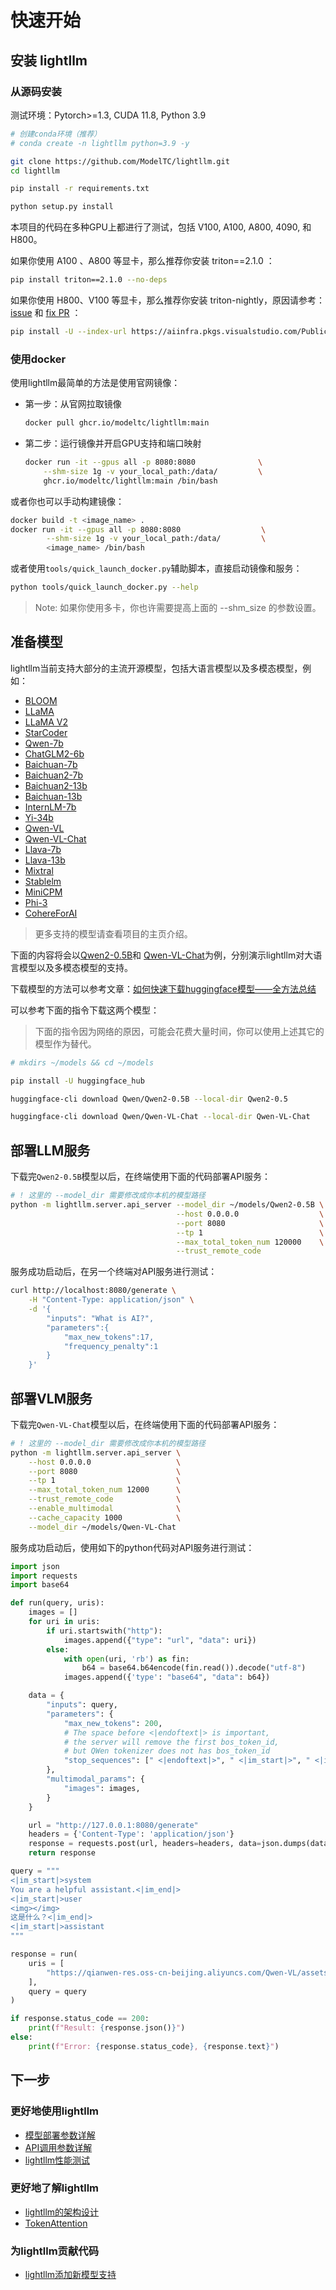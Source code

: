 # 快速开始

## 安装 lightllm

### 从源码安装
测试环境：Pytorch>=1.3, CUDA 11.8, Python 3.9

```bash
# 创建conda环境（推荐）
# conda create -n lightllm python=3.9 -y

git clone https://github.com/ModelTC/lightllm.git
cd lightllm

pip install -r requirements.txt

python setup.py install
```
本项目的代码在多种GPU上都进行了测试，包括 V100, A100, A800, 4090, 和 H800。

如果你使用 A100 、A800 等显卡，那么推荐你安装 triton==2.1.0 ： 
```bash
pip install triton==2.1.0 --no-deps
``` 

如果你使用 H800、V100 等显卡，那么推荐你安装 triton-nightly，原因请参考：[issue](null) 和 [fix PR](null) ：
```bash
pip install -U --index-url https://aiinfra.pkgs.visualstudio.com/PublicPackages/_packaging/Triton-Nightly/pypi/simple/ triton-nightly --no-deps
```
### 使用docker

使用lightllm最简单的方法是使用官网镜像：

- 第一步：从官网拉取镜像
    ```bash
    docker pull ghcr.io/modeltc/lightllm:main
    ```
- 第二步：运行镜像并开启GPU支持和端口映射
    ```bash
    docker run -it --gpus all -p 8080:8080              \
        --shm-size 1g -v your_local_path:/data/         \
        ghcr.io/modeltc/lightllm:main /bin/bash
    ```
或者你也可以手动构建镜像：
```bash
docker build -t <image_name> .
docker run -it --gpus all -p 8080:8080                  \
        --shm-size 1g -v your_local_path:/data/         \
        <image_name> /bin/bash
```
或者使用```tools/quick_launch_docker.py```辅助脚本，直接启动镜像和服务：
```bash
python tools/quick_launch_docker.py --help
```

> Note: 如果你使用多卡，你也许需要提高上面的 --shm_size 的参数设置。

## 准备模型
lightllm当前支持大部分的主流开源模型，包括大语言模型以及多模态模型，例如：
- [BLOOM](https://huggingface.co/bigscience/bloom)
- [LLaMA](https://github.com/facebookresearch/llama)
- [LLaMA V2](https://huggingface.co/meta-llama)
- [StarCoder](https://github.com/bigcode-project/starcoder)
- [Qwen-7b](https://github.com/QwenLM/Qwen-7B)
- [ChatGLM2-6b](https://github.com/THUDM/ChatGLM2-6B)
- [Baichuan-7b](https://github.com/baichuan-inc/Baichuan-7B)
- [Baichuan2-7b](https://github.com/baichuan-inc/Baichuan2)
- [Baichuan2-13b](https://github.com/baichuan-inc/Baichuan2)    
- [Baichuan-13b](https://github.com/baichuan-inc/Baichuan-13B)
- [InternLM-7b](https://github.com/InternLM/InternLM)
- [Yi-34b](https://huggingface.co/01-ai/Yi-34B)  
- [Qwen-VL](https://huggingface.co/Qwen/Qwen-VL)
- [Qwen-VL-Chat](https://huggingface.co/Qwen/Qwen-VL-Chat)
- [Llava-7b](https://huggingface.co/liuhaotian/llava-v1.5-7b)
- [Llava-13b](https://huggingface.co/liuhaotian/llava-v1.5-13b)  
- [Mixtral](https://huggingface.co/mistralai/Mixtral-8x7B-Instruct-v0.1)
- [Stablelm](https://huggingface.co/stabilityai/stablelm-2-1_6b)
- [MiniCPM](https://huggingface.co/openbmb/MiniCPM-2B-sft-bf16)
- [Phi-3](https://huggingface.co/collections/microsoft/phi-3-6626e15e9585a200d2d761e3)
- [CohereForAI](https://huggingface.co/CohereForAI/c4ai-command-r-plus)
> 更多支持的模型请查看项目的主页介绍。

下面的内容将会以[Qwen2-0.5B](https://huggingface.co/Qwen/Qwen2-0.5B)和
[Qwen-VL-Chat](https://huggingface.co/Qwen/Qwen-VL-Chat)为例，分别演示lightllm对大语言模型以及多模态模型的支持。

下载模型的方法可以参考文章：[如何快速下载huggingface模型——全方法总结](https://zhuanlan.zhihu.com/p/663712983)

可以参考下面的指令下载这两个模型：
> 下面的指令因为网络的原因，可能会花费大量时间，你可以使用上述其它的模型作为替代。
```bash
# mkdirs ~/models && cd ~/models

pip install -U huggingface_hub

huggingface-cli download Qwen/Qwen2-0.5B --local-dir Qwen2-0.5

huggingface-cli download Qwen/Qwen-VL-Chat --local-dir Qwen-VL-Chat

```


## 部署LLM服务

下载完```Qwen2-0.5B```模型以后，在终端使用下面的代码部署API服务：
```bash
# ! 这里的 --model_dir 需要修改成你本机的模型路径
python -m lightllm.server.api_server --model_dir ~/models/Qwen2-0.5B \
                                     --host 0.0.0.0                  \
                                     --port 8080                     \
                                     --tp 1                          \
                                     --max_total_token_num 120000    \
                                     --trust_remote_code
```

服务成功启动后，在另一个终端对API服务进行测试：
```bash
curl http://localhost:8080/generate \
    -H "Content-Type: application/json" \
    -d '{
        "inputs": "What is AI?",
        "parameters":{
            "max_new_tokens":17, 
            "frequency_penalty":1
        }
    }'
```

## 部署VLM服务
下载完```Qwen-VL-Chat```模型以后，在终端使用下面的代码部署API服务：
```bash
# ! 这里的 --model_dir 需要修改成你本机的模型路径
python -m lightllm.server.api_server \
    --host 0.0.0.0                   \
    --port 8080                      \
    --tp 1                           \
    --max_total_token_num 12000      \
    --trust_remote_code              \
    --enable_multimodal              \
    --cache_capacity 1000            \
    --model_dir ~/models/Qwen-VL-Chat
```

服务成功启动后，使用如下的python代码对API服务进行测试：
```python
import json
import requests
import base64

def run(query, uris):
    images = []
    for uri in uris:
        if uri.startswith("http"):
            images.append({"type": "url", "data": uri})
        else:
            with open(uri, 'rb') as fin:
                b64 = base64.b64encode(fin.read()).decode("utf-8")
            images.append({'type': "base64", "data": b64})

    data = {
        "inputs": query,
        "parameters": {
            "max_new_tokens": 200,
            # The space before <|endoftext|> is important, 
            # the server will remove the first bos_token_id, 
            # but QWen tokenizer does not has bos_token_id
            "stop_sequences": [" <|endoftext|>", " <|im_start|>", " <|im_end|>"],
        },
        "multimodal_params": {
            "images": images,
        }
    }

    url = "http://127.0.0.1:8080/generate"
    headers = {'Content-Type': 'application/json'}
    response = requests.post(url, headers=headers, data=json.dumps(data))
    return response

query = """
<|im_start|>system
You are a helpful assistant.<|im_end|>
<|im_start|>user
<img></img>
这是什么？<|im_end|>
<|im_start|>assistant
"""

response = run(
    uris = [
        "https://qianwen-res.oss-cn-beijing.aliyuncs.com/Qwen-VL/assets/demo.jpeg"
    ],
    query = query
)

if response.status_code == 200:
    print(f"Result: {response.json()}")
else:
    print(f"Error: {response.status_code}, {response.text}")
```

## 下一步

### 更好地使用lightllm

- [模型部署参数详解](NULL)
- [API调用参数详解](NULL)
- [lightllm性能测试](NULL)

### 更好地了解lightllm

- [lightllm的架构设计](NULL)
- [TokenAttention](NULL)

### 为lightllm贡献代码
- [lightllm添加新模型支持](NULL)
